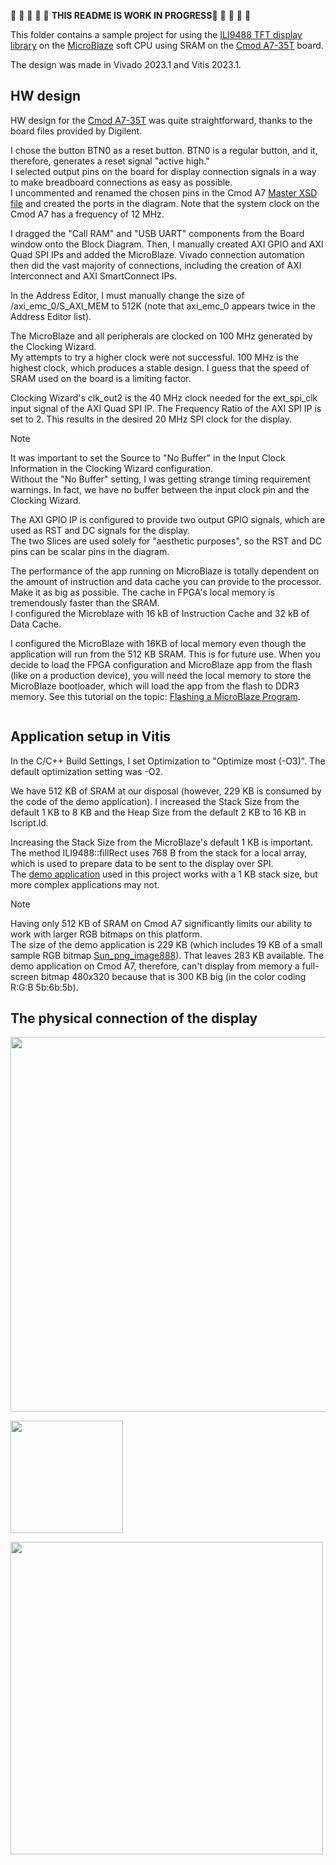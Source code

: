 :construction: :construction: :construction: :construction: :construction: **THIS README IS WORK IN PROGRESS**:construction: :construction: :construction: :construction: :construction: 

This folder contains a sample project for using the [ILI9488 TFT display library](https://github.com/viktor-nikolov/ILI9488-Xilinx) on the [MicroBlaze](https://www.xilinx.com/products/design-tools/microblaze.html) soft CPU using SRAM on the [Cmod A7-35T](https://digilent.com/shop/cmod-a7-35t-breadboardable-artix-7-fpga-module/) board.

The design was made in Vivado 2023.1 and Vitis 2023.1.

## HW design

HW design for the [Cmod A7-35T](https://digilent.com/shop/cmod-a7-35t-breadboardable-artix-7-fpga-module/) was quite straightforward, thanks to the board files provided by Digilent.

I chose the button BTN0 as a reset button. BTN0 is a regular button, and it, therefore, generates a reset signal "active high."  
I selected output pins on the board for display connection signals in a way to make breadboard connections as easy as possible.  
I uncommented and renamed the chosen pins in the Cmod A7 [Master XSD file](https://github.com/Digilent/digilent-xdc/blob/master/Cmod-A7-Master.xdc) and created the ports in the diagram. Note that the system clock on the Cmod A7 has a frequency of 12 MHz.

I dragged the "Call RAM" and "USB UART" components from the Board window onto the Block Diagram. Then, I manually created AXI GPIO and AXI Quad SPI IPs and added the MicroBlaze. Vivado connection automation then did the vast majority of connections, including the creation of AXI Interconnect and AXI SmartConnect IPs.

In the Address Editor, I must manually change the size of /axi_emc_0/S_AXI_MEM to 512K (note that axi_emc_0 appears twice in the Address Editor list).

The MicroBlaze and all peripherals are clocked on 100 MHz generated by the Clocking Wizard.  
My attempts to try a higher clock were not successful. 100 MHz is the highest clock, which produces a stable design. I guess that the speed of SRAM used on the board is a limiting factor.

Clocking Wizard's clk_out2 is the 40 MHz clock needed for the ext_spi_clk input signal of the AXI Quad SPI IP. The Frequency Ratio of the AXI SPI IP is set to 2. This results in the desired 20 MHz SPI clock for the display.

> [!NOTE]
> It was important to set the Source to "No Buffer" in the Input Clock Information in the Clocking Wizard configuration.  
> Without the "No Buffer" setting, I was getting strange timing requirement warnings. In fact, we have no buffer between the input clock pin and the Clocking Wizard.

The AXI GPIO IP is configured to provide two output GPIO signals, which are used as RST and DC signals for the display.  
The two Slices are used solely for "aesthetic purposes", so the RST and DC pins can be scalar pins in the diagram.

The performance of the app running on MicroBlaze is totally dependent on the amount of instruction and data cache you can provide to the processor. Make it as big as possible. The cache in FPGA's local memory is tremendously faster than the SRAM.  
I configured the Microblaze with 16 kB of Instruction Cache and 32 kB of Data Cache.

I configured the MicroBlaze with 16KB of local memory even though the application will run from the 512 KB SRAM. This is for future use. When you decide to load the FPGA configuration and MicroBlaze app from the flash (like on a production device), you will need the local memory to store the MicroBlaze bootloader, which will load the app from the flash to DDR3 memory. See this tutorial on the topic: [Flashing a MicroBlaze Program](https://www.instructables.com/Flashing-a-MicroBlaze-Program).

[<img src="https://github.com/viktor-nikolov/ILI9488-Xilinx/blob/main/pictures/MicroBlaze_SRAM_AXI-GPIO_AXI-SPI_diagram.png?raw=true" title="" alt="">](https://github.com/viktor-nikolov/ILI9488-Xilinx/blob/main/pictures/MicroBlaze_SRAM_AXI-GPIO_AXI-SPI_diagram.png)

## Application setup in Vitis

In the C/C++ Build Settings, I set Optimization to "Optimize most (-O3)". The default optimization setting was -O2.

We have 512 KB of SRAM at our disposal (however, 229 KB is consumed by the code of the demo application).  I increased the Stack Size from the default 1 KB to 8 KB and the Heap Size from the default 2 KB to 16 KB in lscript.ld.

Increasing the Stack Size from the MicroBlaze's default 1 KB is important.  
The method ILI9488::fillRect uses 768 B from the stack for a local array, which is used to prepare data to be sent to the display over SPI.  
The [demo application](../../ILI9488-Xilinx_library_demo_app) used in this project works with a 1 KB stack size, but more complex applications may not.

> [!NOTE]
> Having only 512 KB of SRAM on Cmod A7 significantly limits our ability to work with larger RGB bitmaps on this platform.  
> The size of the demo application is 229 KB (which includes 19 KB of a small sample RGB bitmap [Sun_png_image888](../../ILI9488-Xilinx_library_demo_app/demo_image2.h)). That leaves 283 KB available. The demo application on Cmod A7, therefore, can't display from memory a full-screen bitmap 480x320 because that is 300 KB big (in the color coding R:G:B 5b:6b:5b).

## The physical connection of the display

[<img src="https://github.com/viktor-nikolov/ILI9488-Xilinx/blob/main/pictures/CmodA7_connection_schematics.png?raw=true" title="" alt="" width="600">](https://github.com/viktor-nikolov/ILI9488-Xilinx/blob/main/pictures/CmodA7_connection_schematics.png)

[<img src="https://github.com/viktor-nikolov/ILI9488-Xilinx/blob/main/pictures/cmoda7_b_dip.png?raw=true" title="" alt="" width="180">](https://github.com/viktor-nikolov/ILI9488-Xilinx/blob/main/pictures/cmoda7_b_dip.png)

[<img src="https://github.com/viktor-nikolov/ILI9488-Xilinx/blob/main/pictures/ILI9488_with_Cmod_A7.jpg?raw=true" title="" alt="" width="500">](https://github.com/viktor-nikolov/ILI9488-Xilinx/blob/main/pictures/ILI9488_with_Cmod_A7.jpg)